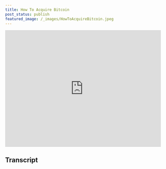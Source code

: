 ```yaml
---
title: How To Acquire Bitcoin
post_status: publish
featured_image: /_images/HowToAcquireBitcoin.jpeg
---
```


<div style="padding:75% 0 0 0;position:relative;"><iframe src="https://player.vimeo.com/video/847591690?badge=0&amp;autopause=0&amp;player_id=0&amp;app_id=58479" frameborder="0" allow="autoplay; fullscreen; picture-in-picture" allowfullscreen style="position:absolute;top:0;left:0;width:100%;height:100%;" title="039 How To Acquire Bitcoin"></iframe></div>

<div style="margin-bottom:30px;"></div>

## Transcript


